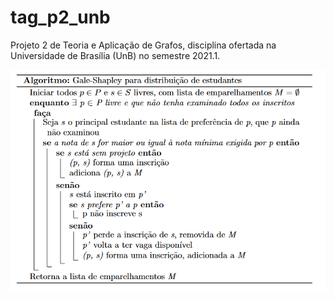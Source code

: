 # tag_p2_unb
Projeto 2 de Teoria e Aplicação de Grafos, disciplina ofertada na Universidade de Brasília (UnB) no semestre 2021.1.

![Alt text](media/pseudocode_algoritmo_adaptado.PNG?raw=true "Title")
